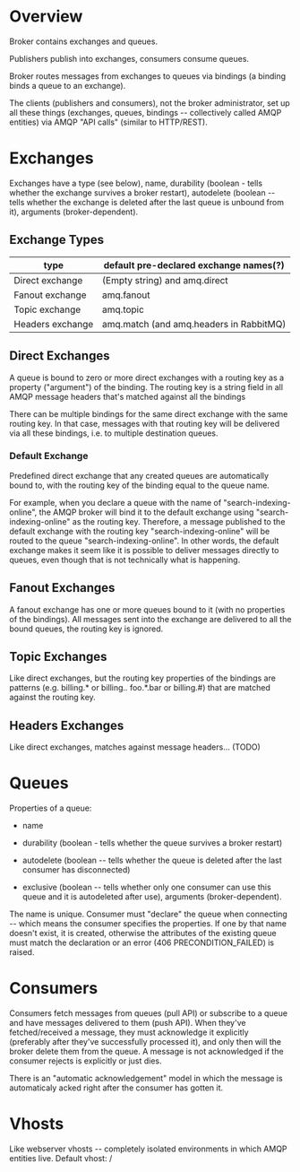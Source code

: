 # Overview

Broker contains exchanges and queues.

Publishers publish into exchanges, consumers consume queues.

Broker routes messages from exchanges to queues via bindings (a
binding binds a queue to an exchange).

The clients (publishers and consumers), not the broker administrator,
set up all these things (exchanges, queues, bindings -- collectively
called AMQP entities) via AMQP "API calls" (similar to HTTP/REST).

# Exchanges

Exchanges have a type (see below), name, durability (boolean - tells
whether the exchange survives a broker restart), autodelete (boolean
-- tells whether the exchange is deleted after the last queue is
unbound from it), arguments (broker-dependent).

## Exchange Types

type              | default pre-declared exchange names(?)
------------------|----------------------------------------
Direct exchange	  | (Empty string) and amq.direct
Fanout exchange	  | amq.fanout
Topic exchange	  | amq.topic
Headers exchange  | amq.match (and amq.headers in RabbitMQ)


## Direct Exchanges

A queue is bound to zero or more direct exchanges with a routing key
as a property ("argument") of the binding. The routing key is a string
field in all AMQP message headers that's matched against all the
bindings

There can be multiple bindings for the same direct exchange with the
same routing key. In that case, messages with that routing key will be
delivered via all these bindings, i.e. to multiple destination queues.

### Default Exchange

Predefined direct exchange that any created queues are automatically
bound to, with the routing key of the binding equal to the queue name.

For example, when you declare a queue with the name of
"search-indexing-online", the AMQP broker will bind it to the default
exchange using "search-indexing-online" as the routing key. Therefore,
a message published to the default exchange with the routing key
"search-indexing-online" will be routed to the queue
"search-indexing-online". In other words, the default exchange makes
it seem like it is possible to deliver messages directly to queues,
even though that is not technically what is happening.

## Fanout Exchanges

A fanout exchange has one or more queues bound to it (with no
properties of the bindings). All messages sent into the exchange are
delivered to all the bound queues, the routing key is ignored.

## Topic Exchanges

Like direct exchanges, but the routing key properties of the bindings
are patterns (e.g. billing.* or billing.*.* foo.*.bar or billing.#)
that are matched against the routing key.

## Headers Exchanges

Like direct exchanges, matches against message headers... (TODO)


# Queues

Properties of a queue:

- name

- durability (boolean - tells whether the queue
  survives a broker restart)
  
- autodelete (boolean -- tells whether the
  queue is deleted after the last consumer has disconnected)
  
- exclusive (boolean -- tells whether only one consumer can use this
  queue and it is autodeleted after use), arguments
  (broker-dependent).

The name is unique. Consumer must "declare" the queue when connecting
-- which means the consumer specifies the properties. If one by that
name doesn't exist, it is created, otherwise the attributes of the
existing queue must match the declaration or an error (406
PRECONDITION_FAILED) is raised.


# Consumers

Consumers fetch messages from queues (pull API) or subscribe to a
queue and have messages delivered to them (push API). When they've
fetched/received a message, they must acknowledge it explicitly
(preferably after they've successfully processed it), and only then
will the broker delete them from the queue. A message is not
acknowledged if the consumer rejects is explicitly or just dies.

There is an "automatic acknowledgement" model in which the message is
automaticaly acked right after the consumer has gotten it.

# Vhosts

Like webserver vhosts -- completely isolated environments in which
AMQP entities live. Default vhost: /
